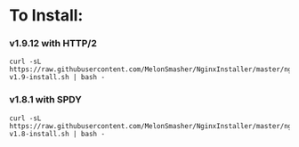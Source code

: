 # To Install:

### v1.9.12 with HTTP/2

```shell
curl -sL https://raw.githubusercontent.com/MelonSmasher/NginxInstaller/master/nginx-v1.9-install.sh | bash -
```

### v1.8.1 with SPDY

```shell
curl -sL https://raw.githubusercontent.com/MelonSmasher/NginxInstaller/master/nginx-v1.8-install.sh | bash -
```

